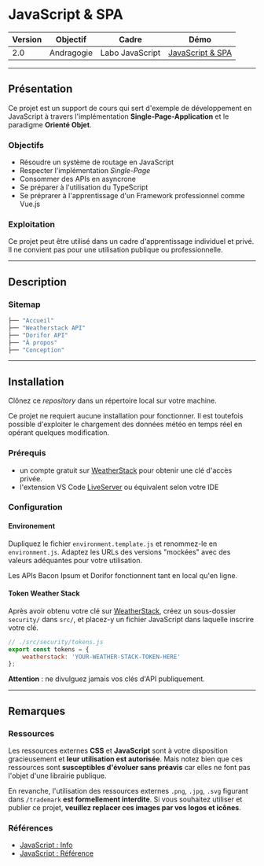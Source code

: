 # **JavaScript & SPA**

Version | Objectif | Cadre | Démo
------- | -------- | ----- | ----
2.0 | Andragogie | Labo JavaScript | [JavaScript & SPA](https://demo.elodiebayet.com/javascript-spa)


---


## Présentation

Ce projet est un support de cours qui sert d'exemple de développement en JavaScript à travers l'implémentation **Single-Page-Application** et le paradigme **Orienté Objet**.


### Objectifs

- Résoudre un système de routage en JavaScript
- Respecter l'implémentation _Single-Page_
- Consommer des APIs en asyncrone
- Se préparer à l'utilisation du TypeScript
- Se préprarer à l'apprentissage d'un Framework professionnel comme Vue.js


### Exploitation

Ce projet peut être utilisé dans un cadre d'apprentissage individuel et privé. Il ne convient pas pour une utilisation publique ou professionnelle.


---


## Description


### Sitemap

```sh
├── "Accueil"
├── "Weatherstack API"
├── "Dorifor API"
├── "À propos"
├── "Conception"
```


---


## Installation

Clônez ce _repository_ dans un répertoire local sur votre machine.

Ce projet ne requiert aucune installation pour fonctionner. Il est toutefois possible d'exploiter le chargement des données météo en temps réel en opérant quelques modification.


### Prérequis

* un compte gratuit sur [WeatherStack](https://weatherstack.com/) pour obtenir une clé d'accès privée.
* l'extension VS Code [LiveServer](https://marketplace.visualstudio.com/items?itemName=ritwickdey.LiveServer) ou équivalent selon votre IDE


### Configuration

#### Environement

Dupliquez le fichier `environment.template.js` et renommez-le en `environment.js`. Adaptez les URLs des versions "mockées" avec des valeurs adéquantes pour votre utilisation.

Les APIs Bacon Ipsum et Dorifor fonctionnent tant en local qu'en ligne.


#### Token Weather Stack

Après avoir obtenu votre clé sur [WeatherStack](https://weatherstack.com/), créez un sous-dossier `security/` dans `src/`, et placez-y un fichier JavaScript dans laquelle inscrire votre clé. 
```js
// ./src/security/tokens.js
export const tokens = {
    weatherstack: 'YOUR-WEATHER-STACK-TOKEN-HERE'
};
```

**Attention** : ne divulguez jamais vos clés d'API publiquement.

---


## Remarques 

### Ressources

Les ressources externes **CSS** et **JavaScript** sont à votre disposition gracieusement et **leur utilisation est autorisée**. Mais notez bien que ces ressources sont **susceptibles d'évoluer sans préavis** car elles ne font pas l'objet d'une librairie publique.

En revanche, l'utilisation des ressources externes `.png`, `.jpg`, `.svg` figurant dans `/trademark` **est formellement interdite**. Si vous souhaitez utiliser et publier ce projet, **veuillez replacer ces images par vos logos et icônes**.


### Références

- [JavaScript : Info](https://javascript.info/)
- [JavaScript : Référence](https://developer.mozilla.org/fr/docs/Web/JavaScript/Reference)
